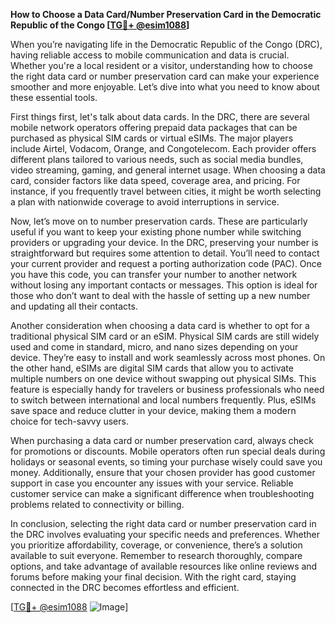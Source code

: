 **How to Choose a Data Card/Number Preservation Card in the Democratic Republic of the Congo [[TG💪+ @esim1088](https://t.me/s/esim1088)]**

When you’re navigating life in the Democratic Republic of the Congo (DRC), having reliable access to mobile communication and data is crucial. Whether you're a local resident or a visitor, understanding how to choose the right data card or number preservation card can make your experience smoother and more enjoyable. Let’s dive into what you need to know about these essential tools.

First things first, let's talk about data cards. In the DRC, there are several mobile network operators offering prepaid data packages that can be purchased as physical SIM cards or virtual eSIMs. The major players include Airtel, Vodacom, Orange, and Congotelecom. Each provider offers different plans tailored to various needs, such as social media bundles, video streaming, gaming, and general internet usage. When choosing a data card, consider factors like data speed, coverage area, and pricing. For instance, if you frequently travel between cities, it might be worth selecting a plan with nationwide coverage to avoid interruptions in service.

Now, let’s move on to number preservation cards. These are particularly useful if you want to keep your existing phone number while switching providers or upgrading your device. In the DRC, preserving your number is straightforward but requires some attention to detail. You’ll need to contact your current provider and request a porting authorization code (PAC). Once you have this code, you can transfer your number to another network without losing any important contacts or messages. This option is ideal for those who don’t want to deal with the hassle of setting up a new number and updating all their contacts.

Another consideration when choosing a data card is whether to opt for a traditional physical SIM card or an eSIM. Physical SIM cards are still widely used and come in standard, micro, and nano sizes depending on your device. They’re easy to install and work seamlessly across most phones. On the other hand, eSIMs are digital SIM cards that allow you to activate multiple numbers on one device without swapping out physical SIMs. This feature is especially handy for travelers or business professionals who need to switch between international and local numbers frequently. Plus, eSIMs save space and reduce clutter in your device, making them a modern choice for tech-savvy users.

When purchasing a data card or number preservation card, always check for promotions or discounts. Mobile operators often run special deals during holidays or seasonal events, so timing your purchase wisely could save you money. Additionally, ensure that your chosen provider has good customer support in case you encounter any issues with your service. Reliable customer service can make a significant difference when troubleshooting problems related to connectivity or billing.

In conclusion, selecting the right data card or number preservation card in the DRC involves evaluating your specific needs and preferences. Whether you prioritize affordability, coverage, or convenience, there’s a solution available to suit everyone. Remember to research thoroughly, compare options, and take advantage of available resources like online reviews and forums before making your final decision. With the right card, staying connected in the DRC becomes effortless and efficient.

[[TG💪+ @esim1088](https://t.me/s/esim1088) ![Image](https://i.postimg.cc/Y0z9fWf4/image.png)]